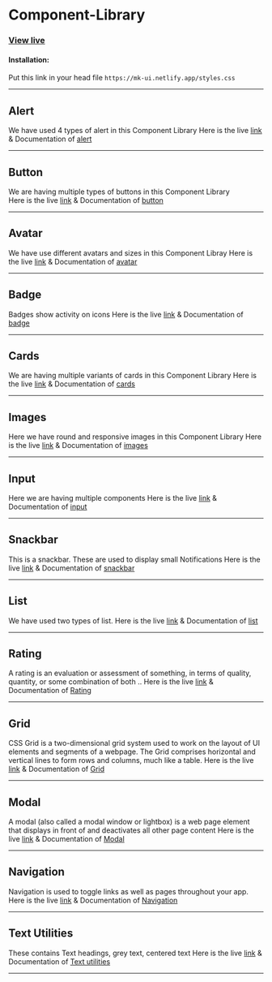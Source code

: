 # Component-Library
 
 ### [View live](https://mk-ui.netlify.app/styles.css)
 
#### Installation:
Put this link in your head file
`https://mk-ui.netlify.app/styles.css`

______________

## Alert
We have used 4 types of alert in this Component Library
Here is the live [link](https://mk-ui.netlify.app/docs/components/alert/alert.html) &
Documentation of [alert](https://github.com/Muzammil-khan710/Component-Library/tree/dev/docs/components/alert)

______________


## Button
We are having multiple types of buttons in this Component Library    
Here is the live [link](https://mk-ui.netlify.app/docs/components/button/button.html) &
Documentation of [button](https://github.com/Muzammil-khan710/Component-Library/tree/dev/docs/components/button)

______________

## Avatar
We have use different avatars and sizes in this Component Libray
Here is the live [link](https://mk-ui.netlify.app/docs/components/avatar/avatar.html) &
Documentation of [avatar](https://github.com/Muzammil-khan710/Component-Library/tree/dev/docs/components/avatar)

______________

## Badge
Badges show activity on icons 
Here is the live [link](https://mk-ui.netlify.app/docs/components/badge/badge.html) &
Documentation of [badge](https://github.com/Muzammil-khan710/Component-Library/tree/dev/docs/components/badge)

_______________

## Cards
We are having multiple variants of cards in this Component Library
Here is the live [link](https://mk-ui.netlify.app/docs/components/cards/cards.html) &
Documentation of [cards](https://github.com/Muzammil-khan710/Component-Library/tree/dev/docs/components/cards)

_______________

## Images
Here we have round and responsive images in this Component Library
Here is the live [link](https://mk-ui.netlify.app/docs/components/image/image.html) &
Documentation of [images](https://github.com/Muzammil-khan710/Component-Library/tree/dev/docs/components/image)

_______________

## Input
Here we are having multiple components
Here is the live [link](https://mk-ui.netlify.app/docs/components/input/input.html) &
Documentation of [input](https://github.com/Muzammil-khan710/Component-Library/tree/dev/docs/components/input)

_______________

## Snackbar
This is a snackbar. These are used to display small Notifications
Here is the live [link](https://mk-ui.netlify.app/docs/components/snackbar/snackbar.html) &
Documentation of [snackbar](https://github.com/Muzammil-khan710/Component-Library/tree/dev/docs/components/snackbar)

______________

## List
We have used two types of list.
Here is the live [link](https://mk-ui.netlify.app/docs/components/list/list.html) &
Documentation of [list](https://github.com/Muzammil-khan710/Component-Library/tree/dev/docs/components/list)

______________

## Rating
A rating is an evaluation or assessment of something, in terms of quality, quantity, or some combination of both ..
Here is the live [link](https://mk-ui.netlify.app/docs/components/Rating/rating.html) &
Documentation of [Rating](https://github.com/Muzammil-khan710/Component-Library/tree/dev/docs/components/Rating)

______________

## Grid
CSS Grid is a two-dimensional grid system used to work on the layout of UI elements and segments of a webpage. The Grid comprises horizontal and vertical lines to form rows and columns, much like a table.
Here is the live [link](https://deploy-preview-15--comp-lib-tempdev.netlify.app/docs/component/grid) &
Documentation of [Grid](https://github.com/Muzammil-khan710/Component-Library/tree/tempo-dev/docs/components/Grid)

______________

## Modal
A modal (also called a modal window or lightbox) is a web page element that displays in front of and deactivates all other page content
Here is the live [link](https://deploy-preview-13--comp-lib-tempdev.netlify.app/docs/components/modal/modal) &
Documentation of [Modal](https://github.com/Muzammil-khan710/Component-Library/tree/tempo-dev/docs/components/Modal)

______________

## Navigation
Navigation is used to toggle links as well as pages throughout your app.
Here is the live [link](https://deploy-preview-14--comp-lib-tempdev.netlify.app/docs/components/navigation/navigation)  & 
Documentation of [Navigation](https://github.com/Muzammil-khan710/Component-Library/tree/tempo-dev/docs/components/Navigation)

______________

## Text Utilities
These contains Text headings, grey text, centered text
Here is the live [link](https://deploy-preview-12--comp-lib-tempdev.netlify.app/docs/components/text-utilities/text-utilities) & 
Documentation of [Text utilities](https://github.com/Muzammil-khan710/Component-Library/tree/tempo-dev/docs/components/Text-utilities)

______________
